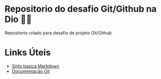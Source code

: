 # Repositorio do desafio Git/Github na Dio 👨‍🎓
Repositorio criado para desafio de projeto Git/Github 
# Links Úteis
- [Sintx basica Markdown](https://www.markdownguide.org/basic-syntax/)
- [Documentação Git](https://git-scm.com/docs)
